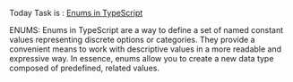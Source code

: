 Today Task is :
[Enums in TypeScript](https://github.com/AsharibAli/100-days-of-code/tree/main/day-69/TS-Enums)


ENUMS:
Enums in TypeScript are a way to define a set of named constant values representing discrete options or categories. They provide a convenient means to work with descriptive values in a more readable and expressive way. In essence, enums allow you to create a new data type composed of predefined, related values.